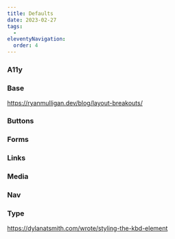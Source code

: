 ```yaml
---
title: Defaults
date: 2023-02-27
tags:
  -
eleventyNavigation:
  order: 4
---
```


### A11y

### Base

https://ryanmulligan.dev/blog/layout-breakouts/

### Buttons

### Forms

### Links

### Media

### Nav

### Type

https://dylanatsmith.com/wrote/styling-the-kbd-element
